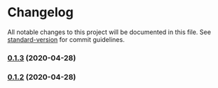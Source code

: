 # Changelog

All notable changes to this project will be documented in this file. See [standard-version](https://github.com/conventional-changelog/standard-version) for commit guidelines.

### [0.1.3](https://github.com/fernandomiras1/app-mms-mobile/compare/0.1.2...0.1.3) (2020-04-28)

### [0.1.2](https://github.com/fernandomiras1/app-mms-mobile/compare/0.1.1...0.1.2) (2020-04-28)

